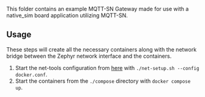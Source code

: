 This folder contains an example MQTT-SN Gateway made for use with a native_sim board application utilizing MQTT-SN.

## Usage
These steps will create all the necessary containers along with the network bridge between the Zephyr network interface and the containers.
1. Start the net-tools configuration from [here](https://github.com/zephyrproject-rtos/net-tools) with `./net-setup.sh --config docker.conf`.
2. Start the containers from the `./compose` directory with `docker compose up`.
